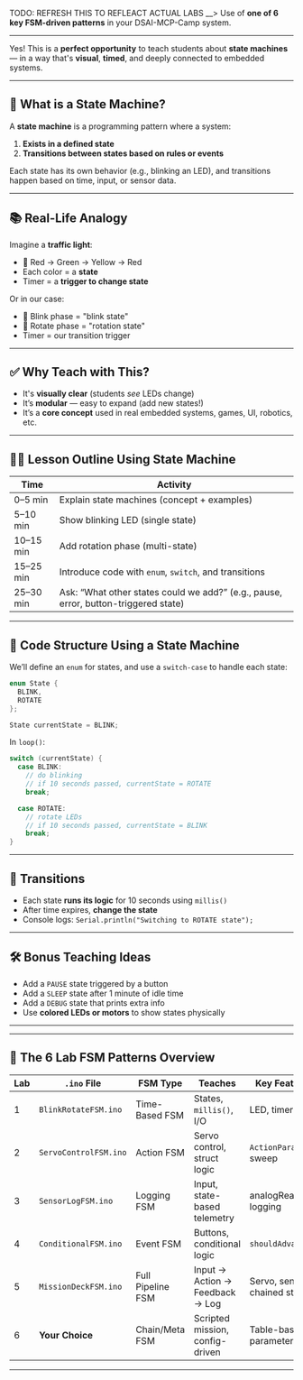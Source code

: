 TODO: REFRESH THIS TO REFLEACT ACTUAL LABS __> Use of **one of 6 key FSM-driven patterns** in your DSAI-MCP-Camp system.

---

Yes! This is a **perfect opportunity** to teach students about **state machines** — in a way that's **visual**, **timed**, and deeply connected to embedded systems.

---

## 🧠 What is a State Machine?

A **state machine** is a programming pattern where a system:

1. **Exists in a defined state**
2. **Transitions between states based on rules or events**

Each state has its own behavior (e.g., blinking an LED), and transitions happen based on time, input, or sensor data.

---

## 📚 Real-Life Analogy

Imagine a **traffic light**:

* 🚦 Red → Green → Yellow → Red
* Each color = a **state**
* Timer = a **trigger to change state**

Or in our case:

* 🔴 Blink phase = "blink state"
* 🔁 Rotate phase = "rotation state"
* Timer = our transition trigger

---

## ✅ Why Teach with This?

* It's **visually clear** (students *see* LEDs change)
* It’s **modular** — easy to expand (add new states!)
* It’s a **core concept** used in real embedded systems, games, UI, robotics, etc.

---

## 👨‍🏫 Lesson Outline Using State Machine

| Time      | Activity                                                                            |
| --------- | ----------------------------------------------------------------------------------- |
| 0–5 min   | Explain state machines (concept + examples)                                         |
| 5–10 min  | Show blinking LED (single state)                                                    |
| 10–15 min | Add rotation phase (multi-state)                                                    |
| 15–25 min | Introduce code with `enum`, `switch`, and transitions                               |
| 25–30 min | Ask: “What other states could we add?” (e.g., pause, error, button-triggered state) |

---

## 🔧 Code Structure Using a State Machine

We’ll define an `enum` for states, and use a `switch-case` to handle each state:

```cpp
enum State {
  BLINK,
  ROTATE
};

State currentState = BLINK;
```

In `loop()`:

```cpp
switch (currentState) {
  case BLINK:
    // do blinking
    // if 10 seconds passed, currentState = ROTATE
    break;

  case ROTATE:
    // rotate LEDs
    // if 10 seconds passed, currentState = BLINK
    break;
}
```

---

## 🔁 Transitions

* Each state **runs its logic** for 10 seconds using `millis()`
* After time expires, **change the state**
* Console logs: `Serial.println("Switching to ROTATE state");`

---

## 🛠 Bonus Teaching Ideas

* Add a `PAUSE` state triggered by a button
* Add a `SLEEP` state after 1 minute of idle time
* Add a `DEBUG` state that prints extra info
* Use **colored LEDs or motors** to show states physically

---




---

## 🎯 The 6 Lab FSM Patterns Overview

| Lab | `.ino` File           | FSM Type          | Teaches                         | Key Features                  |
| --- | --------------------- | ----------------- | ------------------------------- | ----------------------------- |
| 1   | `BlinkRotateFSM.ino`  | Time-Based FSM    | States, `millis()`, I/O         | LED, timers                   |
| 2   | `ServoControlFSM.ino` | Action FSM        | Servo control, struct logic     | `ActionParams`, sweep         |
| 3   | `SensorLogFSM.ino`    | Logging FSM       | Input, state-based telemetry    | analogRead, logging           |
| 4   | `ConditionalFSM.ino`  | Event FSM         | Buttons, conditional logic      | `shouldAdvance()`             |
| 5   | `MissionDeckFSM.ino`  | Full Pipeline FSM | Input → Action → Feedback → Log | Servo, sensor, chained states |
| 6   | **Your Choice**       | Chain/Meta FSM    | Scripted mission, config-driven | Table-based, parameterized    |

---

